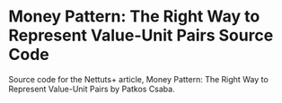 # Money Pattern: The Right Way to Represent Value-Unit Pairs Source Code

Source code for the Nettuts+ article, Money Pattern: The Right Way to Represent Value-Unit Pairs by Patkos Csaba.